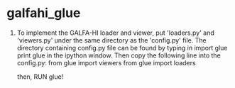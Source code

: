galfahi_glue
======
1. To implement the GALFA-HI loader and viewer, put 'loaders.py' and 'viewers.py' under the same directory as the 'config.py' file. The directory containing config.py file can be found by typing in 
	 	import glue
		print glue
in the ipython window. Then copy the following line into the config.py:
  	from glue import viewers
	from glue import loaders

   then, RUN glue!
